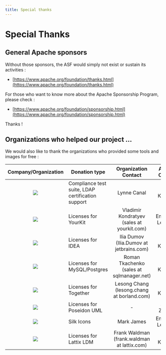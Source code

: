 ```yaml
---
title: Special thanks
---
```


# Special Thanks

## General Apache sponsors

Without those sponsors, the ASF would simply not exist or sustain its activities :

 * [https://www.apache.org/foundation/thanks.html](https://www.apache.org/foundation/thanks.html)

For those who want to know more about the Apache Sponsorship Program, please check :

 * [https://www.apache.org/foundation/sponsorship.html](https://www.apache.org/foundation/sponsorship.html)

Thanks !
	
## Organizations who helped our project ...

We would also like to thank the organizations who provided some tools and images for free :

| Company/Organization | Donation type | Organization Contact | Apache Contact |
|:-:|---|:-:|:-:|
| [![](images/special-thanks/opengroup_logo.png)](https://www.opengroup.org/) | Compliance test suite, LDAP certification support | Lynne Canal | Alex Karasulu |
| [![](images/special-thanks/YourKit_logo.png)](https://www.yourkit.com/) | Licenses for YourKit | Vladimir Kondratyev (sales at yourkit.com) | Emmanuel L&eacute;charny |
| [![](images/special-thanks/JetBrains_logo.png)](https://www.jetbrains.com/) | Licenses for IDEA | Ilia Dumov (Ilia.Dumov at jetbrains.com) | Alex Karasulu |
| [![](images/special-thanks/SQLManager.bmp)](https://www.sqlmanager.net/) | Licenses for MySQL/Postgres | Roman Tkachenko (sales at sqlmanager.net) | Alex Karasulu |
| [![](images/special-thanks/borland.gif)](https://www.borland.com/) | Licenses for Together | Lesong Chang (lesong.chang at borland.com) | Alex Karasulu |
| [![](images/special-thanks/opensourceposeidon_supportedby.gif)](http://www.gentleware.com/) | Licenses for Poseidon UML | - | Stefan Zoerner |
| [![](images/special-thanks/FAMFAMFAM_logo.png)](http://www.famfamfam.com/lab/icons/silk/) | Silk Icons | Mark James | Emmanuel L&eacute;charny |
| [![](images/special-thanks/zenl_logo.gif)](https://www.lattix.com/) | Licenses for Lattix LDM | Frank Waldman (frank.waldman at lattix.com) | Alex Karasulu |
